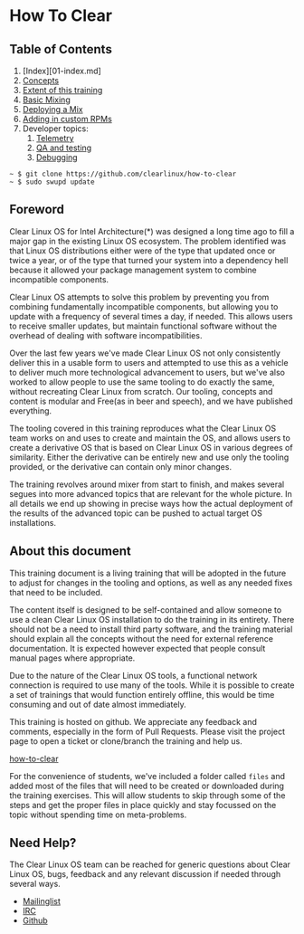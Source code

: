 
How To Clear
============

## Table of Contents

 1.  [Index][01-index.md]
 2.  [Concepts](02-concepts.md)
 3.  [Extent of this training](03-scope.md)
 4.  [Basic Mixing](04-mixing.md)
 5.  [Deploying a Mix](05-deploying.md)
 6.  [Adding in custom RPMs](06-rpms.md)
 7.  Developer topics:
     1.  [Telemetry](07-1-telemetry.md)
     2.  [QA and testing](07-2-qa-testing.md)
     3.  [Debugging](07-3-debugging.md)

```
~ $ git clone https://github.com/clearlinux/how-to-clear
~ $ sudo swupd update
```

## Foreword

Clear Linux OS for Intel Architecture(*) was designed a long time ago 
to fill a major gap in the existing Linux OS ecosystem. The problem
identified was that Linux OS distributions either were of the type that
updated once or twice a year, or of the type that turned your system
into a dependency hell because it allowed your package management system
to combine incompatible components.

Clear Linux OS attempts to solve this problem by preventing you from 
combining fundamentally incompatible components, but allowing you to 
update with a frequency of several times a day, if needed. This allows 
users to receive smaller updates, but maintain functional software 
without the overhead of dealing with software incompatibilities.

Over the last few years we've made Clear Linux OS not only consistently 
deliver this in a usable form to users and attempted to use this as a 
vehicle to deliver much more technological advancement to users, but 
we've also worked to allow people to use the same tooling to do exactly 
the same, without recreating Clear Linux from scratch. Our tooling, 
concepts and content is modular and Free(as in beer and speech), and we 
have published everything.

The tooling covered in this training reproduces what the Clear Linux OS 
team works on and uses to create and maintain the OS, and allows users 
to create a derivative OS that is based on Clear Linux OS in various 
degrees of similarity. Either the derivative can be entirely new and 
use only the tooling provided, or the derivative can contain only minor 
changes.

The training revolves around mixer from start to finish, and makes 
several segues into more advanced topics that are relevant for the 
whole picture. In all details we end up showing in precise ways how the 
actual deployment of the results of the advanced topic can be pushed to 
actual target OS installations.

## About this document

This training document is a living training that will be adopted in the 
future to adjust for changes in the tooling and options, as well as any
needed fixes that need to be included.

The content itself is designed to be self-contained and allow someone 
to use a clean Clear Linux OS installation to do the training in its 
entirety. There should not be a need to install third party software, 
and the training material should explain all the concepts without the 
need for external reference documentation. It is expected however 
expected that people consult manual pages where appropriate.

Due to the nature of the Clear Linux OS tools, a functional network 
connection is required to use many of the tools. While it is possible 
to create a set of trainings that would function entirely offline, this 
would be time consuming and out of date almost immediately.

This training is hosted on github. We appreciate any feedback and 
comments, especially in the form of Pull Requests. Please visit the 
project page to open a ticket or clone/branch the training and help us.

[how-to-clear](https://github.com/clearlinux/how-to-clear/)

For the convenience of students, we've included a folder called `files`
and added most of the files that will need to be created or downloaded
during the training exercises. This will allow students to skip through
some of the steps and get the proper files in place quickly and stay
focussed on the topic without spending time on meta-problems.

## Need Help?

The Clear Linux OS team can be reached for generic questions about 
Clear Linux OS, bugs, feedback and any relevant discussion if needed 
through several ways.

* [Mailinglist](https://lists.clearlinux.org/mailman/listinfo/dev)
* [IRC](http://webchat.freenode.net?channels=%23clearlinux)
* [Github](https://github.com/clearlinux/distribution)
